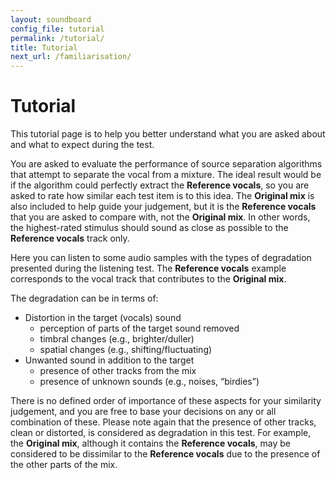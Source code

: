 ```yaml
---
layout: soundboard
config_file: tutorial
permalink: /tutorial/
title: Tutorial
next_url: /familiarisation/
---
```

# Tutorial

This tutorial page is to help you better understand what you are asked about and what to expect during the test.

You are asked to evaluate the performance of source separation algorithms that attempt to separate the vocal from a mixture. The ideal result would be if the algorithm could perfectly extract the **Reference vocals**, so you are asked to rate how similar each test item is to this idea. The **Original mix** is also included to help guide your judgement, but it is the **Reference vocals** that you are asked to compare with, not the **Original mix**. In other words, the highest-rated stimulus should sound as close as possible to the **Reference vocals** track only.

Here you can listen to some audio samples with the types of degradation presented during the listening test. The **Reference vocals** example corresponds to the vocal track that contributes to the **Original mix**.

The degradation can be in terms of:

- Distortion in the target (vocals) sound
  - perception of parts of the target sound removed
  - timbral changes (e.g., brighter/duller)
  - spatial changes (e.g., shifting/fluctuating)
- Unwanted sound in addition to the target
  - presence of other tracks from the mix
  - presence of unknown sounds (e.g., noises, “birdies”)

There is no defined order of importance of these aspects for your similarity judgement, and you are free to base your decisions on any or all combination of these. Please note again that the presence of other tracks, clean or distorted, is considered as degradation in this test. For example, the **Original mix**, although it contains the **Reference vocals**, may be considered to be dissimilar to the **Reference vocals** due to the presence of the other parts of the mix.
